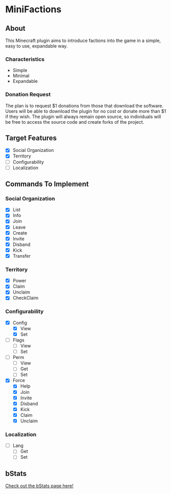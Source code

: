# MiniFactions

## About
This Minecraft plugin aims to introduce factions into the game in a simple, easy to use, expandable way.

### Characteristics
- Simple
- Minimal
- Expandable

### Donation Request
The plan is to request $1 donations from those that download the software. Users will be able to download the plugin for no cost or donate more than $1 if they wish. The plugin will always remain open source, so individuals will be free to access the source code and create forks of the project.

## Target Features
- [x] Social Organization
- [x] Territory
- [ ] Configurability
- [ ] Localization

## Commands To Implement
### Social Organization
- [x] List
- [x] Info
- [x] Join
- [x] Leave
- [x] Create
- [x] Invite
- [x] Disband
- [x] Kick
- [x] Transfer

### Territory
- [x] Power
- [x] Claim
- [x] Unclaim
- [x] CheckClaim

### Configurability
- [x] Config
  - [x] View
  - [x] Set
- [ ] Flags
  - [ ] View
  - [ ] Set
- [ ] Perm
  - [ ] View
  - [ ] Get
  - [ ] Set
- [x] Force
  - [x] Help
  - [x] Join
  - [x] Invite
  - [x] Disband
  - [x] Kick
  - [x] Claim
  - [x] Unclaim

### Localization
- [ ] Lang
  - [ ] Get
  - [ ] Set

## bStats
[Check out the bStats page here!](https://bstats.org/plugin/bukkit/MiniFactions/14969)
